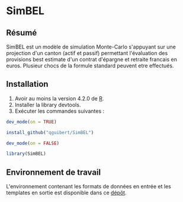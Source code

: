 # SimBEL

## Résumé

SimBEL est un modèle de simulation Monte-Carlo s'appuyant sur une projection d'un canton (actif et passif) permettant l'évaluation des provisions best estimate d'un contrat d'épargne et retraite francais en euros. Plusieur chocs de la formule standard peuvent etre effectués.

## Installation

1.	Avoir au moins la version 4.2.0 de [R](https://www.r-project.org/).
2.	Installer la library devtools.
3.	Exécuter les commandes suivantes :

``` r
dev_mode(on = TRUE)

install_github("qguibert/SimBEL")

dev_mode(on = FALSE)

library(SimBEL)
```

## Environnement de travail

L'environnement contenant les formats de données en entrée et les templates en sortie est disponible dans ce [dépôt]( https://github.com/primact/Environnement).
